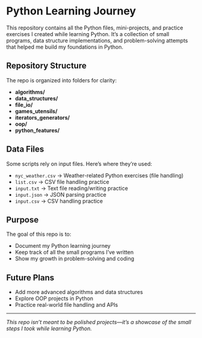 # Python Learning Journey

This repository contains all the Python files, mini-projects, and practice exercises I created while learning Python. It’s a collection of small programs, data structure implementations, and problem-solving attempts that helped me build my foundations in Python.

## Repository Structure
The repo is organized into folders for clarity:

- **algorithms/**
- **data_structures/**  
- **file_io/**  
- **games_utensils/**
- **iterators_generators/**
- **oop/**
- **python_features/** 

## Data Files
Some scripts rely on input files. Here’s where they’re used:  
- `nyc_weather.csv` → Weather-related Python exercises (file handling)  
- `list.csv` → CSV file handling practice  
- `input.txt` → Text file reading/writing practice  
- `input.json` → JSON parsing practice  
- `input.csv` → CSV handling practice  

## Purpose
The goal of this repo is to:  
- Document my Python learning journey  
- Keep track of all the small programs I’ve written  
- Show my growth in problem-solving and coding  

## Future Plans
- Add more advanced algorithms and data structures  
- Explore OOP projects in Python  
- Practice real-world file handling and APIs  

---
*This repo isn’t meant to be polished projects—it’s a showcase of the small steps I took while learning Python.*
